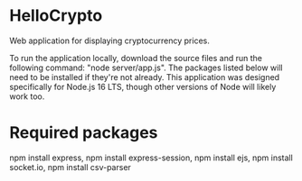 # HelloCrypto
Web application for displaying cryptocurrency prices.  

To run the application locally, download the source files and run the following command: "node server/app.js".  The packages listed below will need to be installed if they're not already.  This application was designed specifically for Node.js 16 LTS, though other versions of Node will likely work too.

# Required packages
npm install express, 
npm install express-session, 
npm install ejs, 
npm install socket.io, 
npm install csv-parser